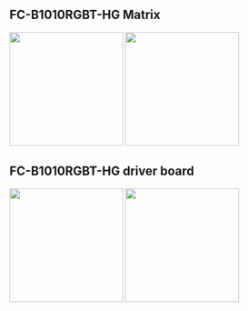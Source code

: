 ## FC-B1010RGBT-HG Matrix
<img src="https://user-images.githubusercontent.com/21167984/193839335-303c4cf6-ad1a-4979-8112-3ca3ffea5ceb.png" width="200"> <img src="https://user-images.githubusercontent.com/21167984/193851843-c23a73db-5731-4790-93f9-7b1ebf27fb97.png" width="200">
## FC-B1010RGBT-HG driver board
<img src="https://user-images.githubusercontent.com/21167984/194858970-ab2cce7c-4a53-4dcf-82ec-0ac5ebb0bd9b.png" width="200"> <img src="https://user-images.githubusercontent.com/21167984/194858977-1239199b-6033-43ef-bb0a-a0f408f47d16.png" width="200">
